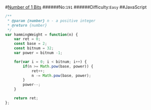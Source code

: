 #[Number of 1 Bits](https://leetcode.com/problems/number-of-1-bits/)
######No:`191`
######Difficulty:`Easy`
##JavaScript

```javascript
/**
 * @param {number} n - a positive integer
 * @return {number}
 */
var hammingWeight = function(n) {
    var ret = 0;
    const base = 2;
    const bitnum = 32;
    var power = bitnum -1;

    for(var i = 0; i < bitnum; i++) {
        if(n >= Math.pow(base, power)) {
            ret++;
            n -= Math.pow(base, power);
        }
        power--;
    }

    return ret;
};

```
